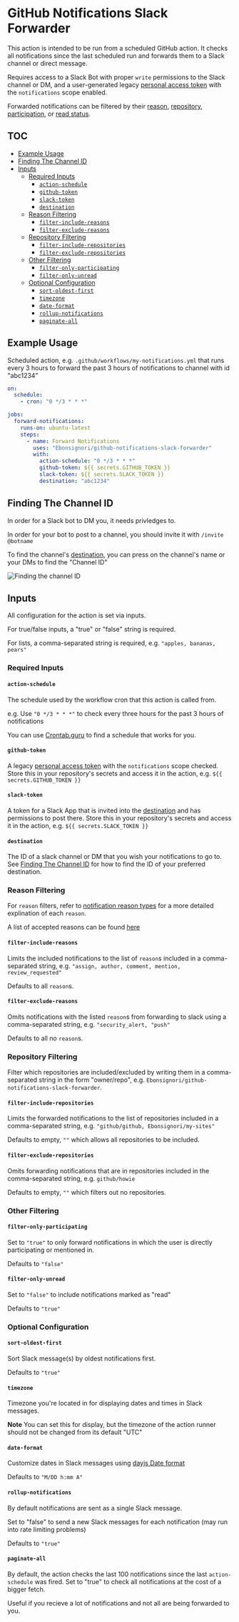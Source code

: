 # GitHub Notifications Slack Forwarder

This action is intended to be run from a scheduled GitHub action. It checks all notifications since the last scheduled run and forwards them to a Slack channel or direct message.

Requires access to a Slack Bot with proper `write` permissions to the Slack channel or DM, and a user-generated legacy [personal access token](https://github.com/settings/tokens) with the `notifications` scope enabled.

Forwarded notifications can be filtered by their [reason](#reason-filtering), [repository](#repository-filtering), [participation](#filter-only-participating), or [read status](#filter-only-unread).

## TOC

- [Example Usage](#example-usage)
- [Finding The Channel ID](#finding-the-channel-id)
- [Inputs](#inputs)
  - [Required Inputs](#required-inputs)
    - [`action-schedule`](#action-schedule)
    - [`github-token`](#github-token)
    - [`slack-token`](#slack-token)
    - [`destination`](#destination)
  - [Reason Filtering](#reason-filtering)
    - [`filter-include-reasons`](#filter-include-reasons)
    - [`filter-exclude-reasons`](#filter-exclude-reasons)
  - [Repository Filtering](#repository-filtering)
    - [`filter-include-repositories`](#filter-include-repositories)
    - [`filter-exclude-repositories`](#filter-exclude-repositories)
  - [Other Filtering](#other-filtering)
    - [`filter-only-participating`](#filter-only-participating)
    - [`filter-only-unread`](#filter-only-unread)
  - [Optional Configuration](#optional-configuration)
    - [`sort-oldest-first`](#sort-oldest-first)
    - [`timezone`](#timezone)
    - [`date-format`](#date-format)
    - [`rollup-notifications`](#rollup-notifications)
    - [`paginate-all`](#paginate-all)

## Example Usage

Scheduled action, e.g. `.github/workflows/my-notifications.yml` that runs every 3 hours to forward the past 3 hours of notifications to channel with id "abc1234"

```yml
on:
  schedule:
    - cron: "0 */3 * * *"

jobs:
  forward-notifications:
    runs-on: ubuntu-latest
    steps:
      - name: Forward Notifications
        uses: "Ebonsignori/github-notifications-slack-forwarder"
        with:
          action-schedule: "0 */3 * * *"
          github-token: ${{ secrets.GITHUB_TOKEN }}
          slack-token: ${{ secrets.SLACK_TOKEN }}
          destination: "abc1234"
```

## Finding The Channel ID

In order for a Slack bot to DM you, it needs privledges to.

In order for your bot to post to a channel, you should invite it with `/invite @botname`

To find the channel's [destination](#destination), you can press on the channel's name or your DMs to find the "Channel ID"

![Finding the channel ID](./docs/finding-channel-id.png)

## Inputs

All configuration for the action is set via inputs.

For true/false inputs, a "true" or "false" string is required.

For lists, a comma-separated string is required, e.g. `"apples, bananas, pears"`

### Required Inputs

#### `action-schedule`

The schedule used by the workflow cron that this action is called from.

e.g. Use `"0 */3 * * *"` to check every three hours for the past 3 hours of notifications

You can use [Crontab.guru](https://crontab.guru/) to find a schedule that works for you.

#### `github-token`

A legacy [personal access token](https://github.com/settings/tokens) with the `notifications` scope checked. Store this in your repository's secrets and access it in the action, e.g. `${{ secrets.GITHUB_TOKEN }}`

#### `slack-token`

A token for a Slack App that is invited into the [destination](#destination) and has permissions to post there. Store this in your repository's secrets and access it in the action, e.g. `${{ secrets.SLACK_TOKEN }}`

#### `destination`

The ID of a slack channel or DM that you wish your notifications to go to. See [Finding The Channel ID](#finding-the-channel-id) for how to find the ID of your preferred destination.

### Reason Filtering

For `reason` filters, refer to [notification reason types](https://docs.github.com/en/account-and-profile/managing-subscriptions-and-notifications-on-github/setting-up-notifications/configuring-notifications#filtering-email-notifications) for a more detailed explination of each `reason`.

A list of accepted reasons can be found [here](https://github.com/Ebonsignori/github-notifications-slack-forwarder/blob/main/action.yml#L19)

#### `filter-include-reasons`

Limits the included notifications to the list of `reason`s included in a comma-separated string, e.g. `"assign, author, comment, mention, review_requested"`

Defaults to all `reason`s.

#### `filter-exclude-reasons`

Omits notifications with the listed `reason`s from forwarding to slack using a comma-separated string, e.g. `"security_alert, "push"`

Defaults to all no `reason`s.

### Repository Filtering

Filter which repositories are included/excluded by writing them in a comma-separated string in the form "owner/repo", e.g. `Ebonsignori/github-notifications-slack-forwarder`.

#### `filter-include-repositories`

Limits the forwarded notifications to the list of repositories included in a comma-separated string, e.g. `"github/github, Ebonsignori/my-sites"`

Defaults to empty, `""` which allows all repositories to be included.

#### `filter-exclude-repositories`

Omits forwarding notifications that are in repositories included in the comma-separated string, e.g. `github/howie`

Defaults to empty, `""` which filters out no repositories.

### Other Filtering

#### `filter-only-participating`

Set to `"true"` to only forward notifications in which the user is directly participating or mentioned in.

Defaults to `"false"`

#### `filter-only-unread`

Set to `"false"` to include notifications marked as "read"

Defaults to `"true"`

### Optional Configuration

#### `sort-oldest-first`

Sort Slack message(s) by oldest notifications first.

Defaults to `"true"`

#### `timezone`

Timezone you're located in for displaying dates and times in Slack messages.

**Note** You can set this for display, but the timezone of the action runner should not be changed from its default "UTC"

#### `date-format`

Customize dates in Slack messages using [dayjs Date format](https://day.js.org/docs/en/display/format)

Defaults to `"M/DD h:mm A"`

#### `rollup-notifications`

By default notifications are sent as a single Slack message.

Set to "false" to send a new Slack messages for each notification (may run into rate limiting problems)

Defaults to `"true"`

#### `paginate-all`

By default, the action checks the last 100 notifications since the last `action-schedule` was fired. Set to "true" to check all notifications at the cost of a bigger fetch.

Useful if you recieve a lot of notifications and not all are being forwarded to you.
